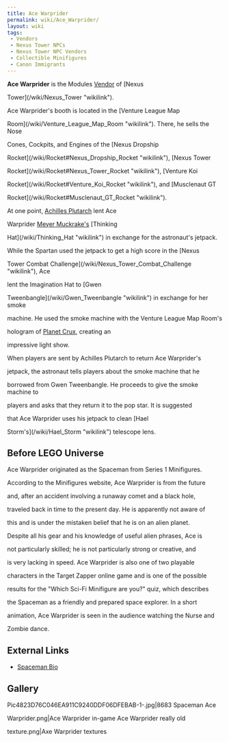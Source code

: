 ```yaml
---
title: Ace Warprider
permalink: wiki/Ace_Warprider/
layout: wiki
tags:
 - Vendors
 - Nexus Tower NPCs
 - Nexus Tower NPC Vendors
 - Collectible Minifigures
 - Canon Immigrants
---
```


**Ace Warprider** is the Modules [Vendor](/wiki/Vendors "wikilink") of [Nexus
Tower](/wiki/Nexus_Tower "wikilink").

Ace Warprider's booth is located in the [Venture League Map
Room](/wiki/Venture_League_Map_Room "wikilink"). There, he sells the Nose
Cones, Cockpits, and Engines of the [Nexus Dropship
Rocket](/wiki/Rocket#Nexus_Dropship_Rocket "wikilink"), [Nexus Tower
Rocket](/wiki/Rocket#Nexus_Tower_Rocket "wikilink"), [Venture Koi
Rocket](/wiki/Rocket#Venture_Koi_Rocket "wikilink"), and [Musclenaut GT
Rocket](/wiki/Rocket#Musclenaut_GT_Rocket "wikilink").

At one point, [Achilles Plutarch](/wiki/Achilles_Plutarch "wikilink") lent Ace
Warprider [Meyer Muckrake's](/wiki/Meyer_Muckrake "wikilink") [Thinking
Hat](/wiki/Thinking_Hat "wikilink") in exchange for the astronaut's jetpack.
While the Spartan used the jetpack to get a high score in the [Nexus
Tower Combat Challenge](/wiki/Nexus_Tower_Combat_Challenge "wikilink"), Ace
lent the Imagination Hat to [Gwen
Tweenbangle](/wiki/Gwen_Tweenbangle "wikilink") in exchange for her smoke
machine. He used the smoke machine with the Venture League Map Room's
hologram of [Planet Crux](/wiki/Planet_Crux "wikilink"), creating an
impressive light show.

When players are sent by Achilles Plutarch to return Ace Warprider's
jetpack, the astronaut tells players about the smoke machine that he
borrowed from Gwen Tweenbangle. He proceeds to give the smoke machine to
players and asks that they return it to the pop star. It is suggested
that Ace Warprider uses his jetpack to clean [Hael
Storm's](/wiki/Hael_Storm "wikilink") telescope lens.

## Before LEGO Universe

Ace Warprider originated as the Spaceman from Series 1 Minifigures.

According to the Minifigures website, Ace Warprider is from the future
and, after an accident involving a runaway comet and a black hole,
traveled back in time to the present day. He is apparently not aware of
this and is under the mistaken belief that he is on an alien planet.
Despite all his gear and his knowledge of useful alien phrases, Ace is
not particularly skilled; he is not particularly strong or creative, and
is very lacking in speed. Ace Warprider is also one of two playable
characters in the Target Zapper online game and is one of the possible
results for the "Which Sci-Fi Minifigure are you?" quiz, which describes
the Spaceman as a friendly and prepared space explorer. In a short
animation, Ace Warprider is seen in the audience watching the Nurse and
Zombie dance.

## External Links

-   [Spaceman Bio](http://minifigures.lego.com/en-us/Bios/Spaceman.aspx)

## Gallery

Pic4823D76C046EA911C9240DDF06DFEBAB-1-.jpg\|8683 Spaceman Ace
Warprider.png\|Ace Warprider in-game Ace Warprider really old
texture.png\|Axe Warprider textures
